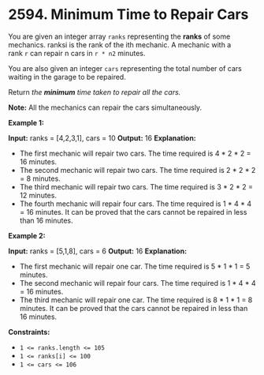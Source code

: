 # 2594. Minimum Time to Repair Cars 

You are given an integer array `ranks` representing the **ranks** of some mechanics. ranksi is the rank of the ith mechanic. A mechanic with a rank `r` can repair n cars in `r * n2` minutes.

You are also given an integer `cars` representing the total number of cars waiting in the garage to be repaired.

Return _the **minimum** time taken to repair all the cars._

**Note:** All the mechanics can repair the cars simultaneously.

**Example 1:**

**Input:** ranks = [4,2,3,1], cars = 10
**Output:** 16
**Explanation:** 
- The first mechanic will repair two cars. The time required is 4 * 2 * 2 = 16 minutes.
- The second mechanic will repair two cars. The time required is 2 * 2 * 2 = 8 minutes.
- The third mechanic will repair two cars. The time required is 3 * 2 * 2 = 12 minutes.
- The fourth mechanic will repair four cars. The time required is 1 * 4 * 4 = 16 minutes.
It can be proved that the cars cannot be repaired in less than 16 minutes.​​​​​

**Example 2:**

**Input:** ranks = [5,1,8], cars = 6
**Output:** 16
**Explanation:** 
- The first mechanic will repair one car. The time required is 5 * 1 * 1 = 5 minutes.
- The second mechanic will repair four cars. The time required is 1 * 4 * 4 = 16 minutes.
- The third mechanic will repair one car. The time required is 8 * 1 * 1 = 8 minutes.
It can be proved that the cars cannot be repaired in less than 16 minutes.​​​​​

**Constraints:**

- `1 <= ranks.length <= 105`
- `1 <= ranks[i] <= 100`
- `1 <= cars <= 106`